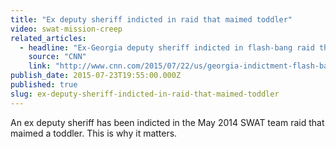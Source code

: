 ```yaml
---
title: "Ex deputy sheriff indicted in raid that maimed toddler"
video: swat-mission-creep
related_articles:
  - headline: "Ex-Georgia deputy sheriff indicted in flash-bang raid that maimed toddler"
    source: "CNN"
    link: "http://www.cnn.com/2015/07/22/us/georgia-indictment-flash-bang-case/"
publish_date: 2015-07-23T19:55:00.000Z
published: true
slug: ex-deputy-sheriff-indicted-in-raid-that-maimed-toddler
---
```

An ex deputy sheriff has been indicted in the May 2014 SWAT team raid that maimed a toddler. This is why it matters.

